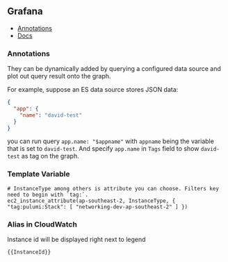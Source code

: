 ## Grafana

- [Annotations](#annotations)
- [Docs](https://www.bookstack.cn/read/Grafana-v8.0-en/cd2752b7a7c9fb15.md)

### Annotations

They can be dynamically added by querying a configured data source and plot out query result onto the graph.

For example, suppose an ES data source stores JSON data:

```json
{
  "app": {
    "name": "david-test"
  }
}
```
you can run query `app.name: "$appname"` with `appname` being the variable that is set to `david-test`. And specify `app.name` in `Tags` field to show `david-test` as tag on the graph.

### Template Variable

```
# InstanceType among others is attribute you can choose. Filters key need to begin with `tag:`.
ec2_instance_attribute(ap-southeast-2, InstanceType, { "tag:pulumi:Stack": [ "networking-dev-ap-southeast-2" ] })
```

### Alias in CloudWatch

Instance id will be displayed right next to legend

```
{{InstanceId}}
```
